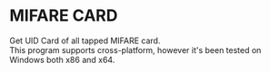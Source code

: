 # MIFARE CARD
Get UID Card of all tapped MIFARE card.
<br>
This program supports cross-platform, however it's been tested on Windows both x86 and x64.
